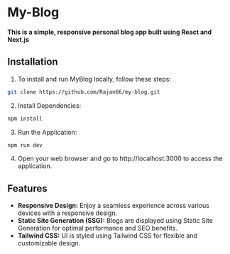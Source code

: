 # My-Blog
**This is a simple, responsive personal blog app built using React and Next.js**

## Installation

1. To install and run MyBlog locally, follow these steps:
```bash
git clone https://github.com/Rajan66/my-blog.git
```
2. Install Dependencies:
```bash
npm install
```
3. Run the Application:
```bash
npm run dev
```
4. Open your web browser and go to http://localhost:3000 to access the application.

## Features

- **Responsive Design:** Enjoy a seamless experience across various devices with a responsive design.
- **Static Site Generation (SSG):** Blogs are displayed using Static Site Generation for optimal performance and SEO benefits.
- **Tailwind CSS:** UI is styled using Tailwind CSS for flexible and customizable design.
